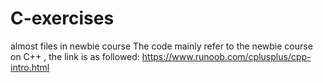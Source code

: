 # C-exercises
almost files in newbie course
The code mainly refer to the newbie course on C++ , the link is as followed: https://www.runoob.com/cplusplus/cpp-intro.html
